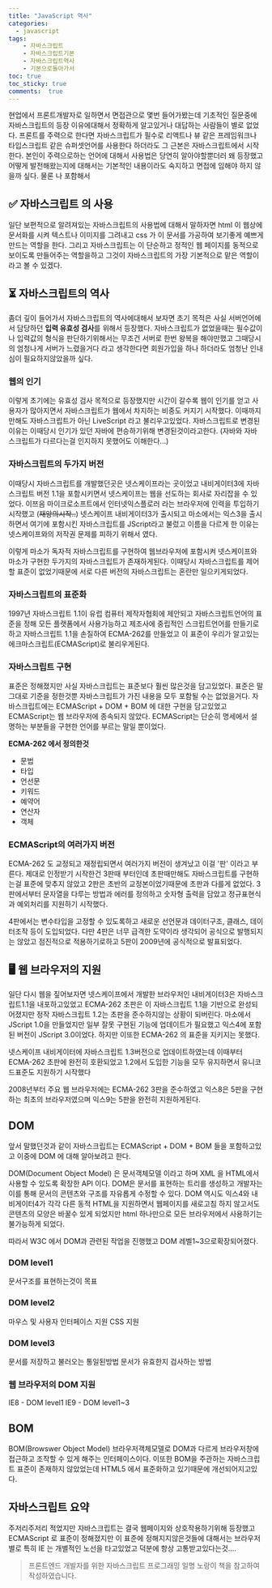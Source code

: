 ```yaml
---
title: "JavaScript 역사"
categories: 
  - javascript
tags: 
    - 자바스크립트
    - 자바스크립트기본
    - 자바스크립트역사
    - 기본으로돌아가서
toc: true
toc_sticky: true
comments:  true
---
```


현업에서 프론트개발자로 일하면서 면접관으로 몇번 들어가봤는데 기초적인 질문중에 자바스크립트의 등장 이유에대해서 정확하게 알고있거나 대답하는 사람들이 별로 없었다. 프론트를 주력으로 한다면 자바스크립트가 필수로 리액트나 뷰 같은 프레임워크나 타입스크립트 같은 슈퍼셋언어를 사용한다 하더라도 그 근본은 자바스크립트에서 시작한다. 본인이 주력으로하는 언어에 대해서 사용법은 당연히 알아야할뿐더러 왜 등장했고 어떻게 발전해왔는지에 대해서는 기본적인 내용이라도 숙지하고 면접에 임해야 하지 않을까 싶다. 물론 나 포함해서


## ✅ 자바스크립트 의 사용
일단 보편적으로 알려져있는 자바스크립트의 사용법에 대해서 말하자면 html 이 웹상에 문서화를 시켜 텍스트나 이미지를 그려내고 css 가 이 문서를 가공하여 보기좋게 예쁘게 만드는 역할을 한다. 그리고 자바스크립트는 이 단순하고 정적인 웹 페이지를 동적으로 보이도록 만들어주는 역할을하고 그것이 자바스크립트의 가장 기본적으로 맡은 역할이라고 볼 수 있겠다.

## ⏳ 자바스크립트의 역사
좀더 깊이 들어가서 자바스크립트의 역사에대해서 보자면 초기 목적은 사실 서버언어에서 담당하던 **입력 유효성 검사**를 위해서 등장했다. 자바스크립트가 없었을때는 필수값이나 입력값의 형식을 판단하기위해서는 무조건 서버로 한번 왕복을 해야만했고 그때당시의 엄청나게 서버가 느렸을거다 라고 생각한다면 회원가입을 하나 하더라도 엄청난 인내심이 필요하지않았을까 싶다.

### 웹의 인기
이렇게 초기에는 유효성 검사 목적으로 등장했지만 시간이 갈수록 웹이 인기를 얻고 사용자가 많아지면서 자바스크립트가 웹에서 차지하는 비중도 커지기 시작했다. 이때까지만해도 자바스크립트가 아닌 LiveScript 라고 불리우고있었다. 자바스크립트로 변경된 이유는 이때당시 인기가 있던 자바에 편승하기위해 변경된것이라고한다. (자바와 자바스크립트가 다르다는걸 인지하지 못했어도 이해한다...)

### 자바스크립트의 두가지 버전
이때당시 자바스크립트를 개발했던곳은 넷스케이프라는 곳이었고 내비게이터3에 자바스크립트 버전 1.1을 포함시키면서 넷스케이프는 웹을 선도하는 회사로 자리잡을 수 있었다. 이쯔음 마이크로소프트에서 인터넷익스플로러 라는 브라우저에 인력을 투입하기 시작했고 (~~재앙의시작..~~) 넷스케이프 내비게이터3가 출시되고 마소에서는 익스3을 출시하면서 여기에 포함시킨 자바스크립트를 JScript라고 불렀고 이름을 다르게 한 이유는 넷스케이프와의 저작권 문제를 피하기 위해서 였다.

이렇게 마소가 독자적 자바스크립트를 구현하여 웹브라우저에 포함시켜 넷스케이프와 마소가 구현한 두가지의 자바스크립트가 존재하게된다. 이때당시 자바스크립트를 제어할 표준이 없었기때문에 서로 다른 버전의 자바스크립트는 혼란만 일으키게되었다.

### 자바스크립트의 표준화
1997년 자바스크립트 1.1이 유럽 컴퓨터 제작자협회에 제안되고 자바스크립트언어의 표준을 정해 모든 플랫폼에서 사용가능하고 제조사에 중립적인 스크립트언어를 만들기로하고 자바스크립트 1.1을 손질하여 ECMA-262를 만들었고 이 표준이 우리가 알고있는 에크마스크립트(ECMAScript)로 불리우게된다.

### 자바스크립트 구현
표준은 정해졌지만 사실 자바스크립트는 표준보다 훨씬 많은것을 담고있었다. 표준은 말 그대로 기준을 정한것뿐 자바스크립트가 가진 내용을 모두 포함될 수는 없었을거다. 자바스크립트에는 ECMAScript + DOM + BOM 에 대한 구현을 담고있었고 ECMAScript는 웹 브라우저에 종속되지 않았다. ECMAScript는 단순히 명세에서 설명하는 부분들을 구현한 언어를 부르는 말일 뿐이었다.

**ECMA-262 에서 정의한것**
- 문법
- 타입
- 언선문
- 키워드
- 예약어
- 연산자
- 객체

### ECMAScript의 여러가지 버전
ECMA-262 도 교정되고 재정립되면서 여러가지 버전이 생겨났고 이걸 '판' 이라고 부른다. 제대로 인정받기 시작한건 3판때 부터인데 초판때만해도 자바스크립트를 구현하는걸 표준에 맞추지 않았고 2판은 초반의 교정본이었기때문에 초판과 다를게 없었다. 3판에서부터 문자열을 다루는 방법과 에러를 정의하고 숫자형 출력을 담았고 정규표현식과 예외처리를 지원하기 시작했다. 

4판에서는 변수타입을 고정할 수 있도록하고 새로운 선언문과 데이터구조, 클래스, 데이터조작 등이 도입되었다. 다만 4판은 너무 급격한 도약이라 생각되어 공식으로 발행되지는 않았고 점진적으로 적용하기로하고 5판이 2009년에 공식적으로 발표되었다.

## 🖥 웹 브라우저의 지원
일단 다시 웹을 짚어보자면 넷스케이프에서 개발한 브라우저인 내비게이터3은 자바스크립트1.1을 내포하고있었고 ECMA-262 초판은 이 자바스크립트 1.1을 기반으로 완성되어졌지만 정작 자바스크립트 1.2는 초판을 준수하지않는 상황이 되버린다. 마소에서 JScript 1.0을 만들었지만 일부 잘못 구현된 기능에 업데이트가 필요했고 익스4에 포함된 버전이 JScript 3.0이었다. 하지만 이또한 ECMA-262 의 표준을 지키지는 못했다.

넷스케이프 내비게이터에 자바스크립트 1.3버전으로 업데이트하였는데 이때부터 ECMA-262 초판에 완전히 호환되었고 1.2에서 도입한 기능을 모두 유지하면서 유니코드표준도 지원하기 시작했다

2008년부터 주요 웹 브라우저에는 ECMA-262 3판을 준수하였고 익스8은 5판을 구현하는 최초의 브라우저였으며 익스9는 5판을 완전히 지원하게된다.

## DOM
앞서 말했던것과 같이 자바스크립트는 ECMAScript + DOM + BOM 들을 포함하고있고 이중에 DOM 에 대해 알아보려고 한다. 

DOM(Document Object Model) 은 문서객체모델 이라고 하며 XML 을 HTML에서 사용할 수 있도록 확장한 API 이다. DOM은 문서를 표현하는 트리를 생성하고 개발자는 이를 통해 문서의 콘텐츠와 구조를 자유롭게 수정할 수 있다. DOM 역시도 익스4와 내비게이터4가 각각 다른 동적 HTML을 지원하면서 웹페이지를 새로고침 하지 않고서도 콘텐츠의 모양은 바꿀수 있게 되었지만 html 하나만으로 모든 브라우저에서 사용하기는 불가능하게 되었다.

따라서 W3C 에서 DOM과 관련된 작업을 진행했고 DOM 레벨1~3으로확장되어졌다. 

### DOM level1
문서구조를 표현하는것이 목표

### DOM level2
마우스 및 사용자 인터페이스 지원
CSS 지원

### DOM level3
문서를 저장하고 불러오는 통일된방법
문서가 유효한지 검사하는 방법

### 웹 브라우저의 DOM 지원
IE8 - DOM level1
IE9 - DOM level1~3


## BOM
BOM(Browswer Object Model) 브라우저객체모델로 DOM과 다르게 브라우저창에 접근하고 조작할 수 있게 해주는 인터페이스이다. 이또한 BOM을 주관하는 자바스크립트 표준이 존재하지 않았었는데 HTML5 에서 표준화하고 있기때문에 개선되어지고있다.

## 자바스크립트 요약
주저리주저리 적었지만 자바스크립트는 결국 웹페이지와 상호작용하기위해 등장했고 ECMAScript 로 표준이 정해졌지만 이 표준에 정해지지않은것들에 대해서는 브라우저별로 특히 IE 는 개별적인 노선을 타고있었고 덕분에 항상 고통받고있다는것....

> 프론트엔드 개발자를 위한 자바스크립트 프로그래밍 일명 노랑이 책을 참고하여 작성하였습니다.